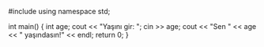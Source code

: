 #include <iostream>
using namespace std;

int main() {
    int age;
    cout << "Yaşını gir: ";
    cin >> age;
    cout << "Sen " << age << " yaşındasın!" << endl;
    return 0;
}